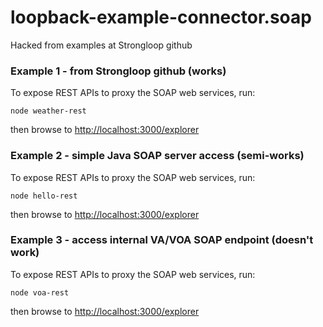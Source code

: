 # loopback-example-connector.soap

Hacked from examples at Strongloop github

### Example 1 - from Strongloop github (works)

To expose REST APIs to proxy the SOAP web services, run:

```
node weather-rest
```

then browse to [http://localhost:3000/explorer](http://localhost:3000/explorer)

### Example 2 - simple Java SOAP server access (semi-works)

To expose REST APIs to proxy the SOAP web services, run:

```
node hello-rest
```

then browse to [http://localhost:3000/explorer](http://localhost:3000/explorer)

### Example 3 - access internal VA/VOA SOAP endpoint (doesn't work)

To expose REST APIs to proxy the SOAP web services, run:

```
node voa-rest
```

then browse to [http://localhost:3000/explorer](http://localhost:3000/explorer)

